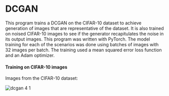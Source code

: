 # DCGAN

This program trains a DCGAN on the CIFAR-10 dataset to achieve generation of images that are representative of the dataset. It is also trained on noised CIFAR-10 images to see if the generator recapitulates the noise in its output images. This program was written with PyTorch. The model training for each of the scenarios was done using batches of images with 32 images per batch. The training used a mean squared error loss function and an Adam optimizer.

#### Training on CIFAR-10 images

Images from the CIFAR-10 dataset:

![dcgan 4 1](https://github.com/mclaughlinryan/DCGAN/assets/150348966/8684d357-b810-497b-928d-5cd51135ccd2)
